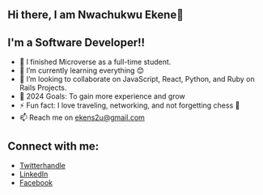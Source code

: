 ## Hi there, I am Nwachukwu Ekene👋

## I'm a Software Developer!!

- 🔭 I finished Microverse as a full-time student.
- 🌱 I’m currently learning everything 😊
- 👯 I’m looking to collaborate on JavaScript, React, Python, and Ruby on Rails Projects.
- 🥅 2024 Goals: To gain more experience and grow
- ⚡ Fun fact: I love traveling, networking, and not forgetting chess 🤣
- 📫 Reach me on ekens2u@gmail.com

## Connect with me:
- [Twitterhandle](https://twitter.com/ekene070)
- [LinkedIn](https://www.linkedin.com/in/nwachukwuekene/)
- [Facebook](https://web.facebook.com/ekenae.nwachukwu/)
  
